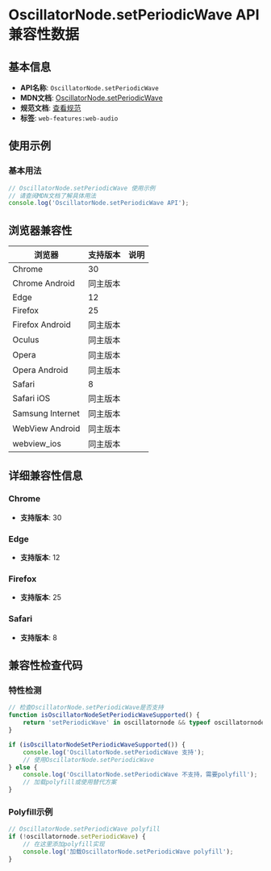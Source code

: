 # OscillatorNode.setPeriodicWave API 兼容性数据

## 基本信息

- **API名称**: `OscillatorNode.setPeriodicWave`
- **MDN文档**: [OscillatorNode.setPeriodicWave](https://developer.mozilla.org/docs/Web/API/OscillatorNode/setPeriodicWave)
- **规范文档**: [查看规范](https://webaudio.github.io/web-audio-api/#dom-oscillatornode-setperiodicwave)
- **标签**: `web-features:web-audio`

## 使用示例

### 基本用法

```javascript
// OscillatorNode.setPeriodicWave 使用示例
// 请查阅MDN文档了解具体用法
console.log('OscillatorNode.setPeriodicWave API');
```

## 浏览器兼容性

| 浏览器 | 支持版本 | 说明 |
|--------|----------|------|
| Chrome | 30 |  |
| Chrome Android | 同主版本 |  |
| Edge | 12 |  |
| Firefox | 25 |  |
| Firefox Android | 同主版本 |  |
| Oculus | 同主版本 |  |
| Opera | 同主版本 |  |
| Opera Android | 同主版本 |  |
| Safari | 8 |  |
| Safari iOS | 同主版本 |  |
| Samsung Internet | 同主版本 |  |
| WebView Android | 同主版本 |  |
| webview_ios | 同主版本 |  |

## 详细兼容性信息

### Chrome

- **支持版本**: 30

### Edge

- **支持版本**: 12

### Firefox

- **支持版本**: 25

### Safari

- **支持版本**: 8

## 兼容性检查代码

### 特性检测

```javascript
// 检查OscillatorNode.setPeriodicWave是否支持
function isOscillatorNodeSetPeriodicWaveSupported() {
    return 'setPeriodicWave' in oscillatornode && typeof oscillatornode.setPeriodicWave === 'function';
}

if (isOscillatorNodeSetPeriodicWaveSupported()) {
    console.log('OscillatorNode.setPeriodicWave 支持');
    // 使用OscillatorNode.setPeriodicWave
} else {
    console.log('OscillatorNode.setPeriodicWave 不支持，需要polyfill');
    // 加载polyfill或使用替代方案
}
```

### Polyfill示例

```javascript
// OscillatorNode.setPeriodicWave polyfill
if (!oscillatornode.setPeriodicWave) {
    // 在这里添加polyfill实现
    console.log('加载OscillatorNode.setPeriodicWave polyfill');
}
```

